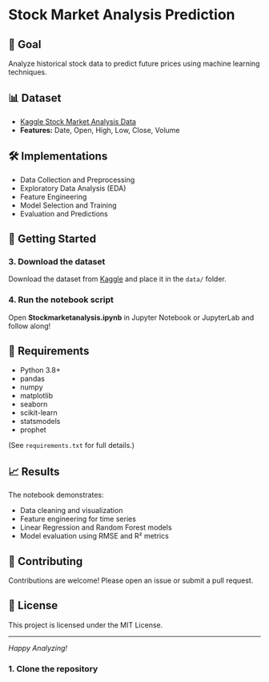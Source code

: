 
# Stock Market Analysis Prediction

## 🔹 Goal
Analyze historical stock data to predict future prices using machine learning techniques.

## 📊 Dataset
- [Kaggle Stock Market Analysis Data](https://www.kaggle.com/datasets/amirmotefaker/stock-market-analysis-data)
- **Features:** Date, Open, High, Low, Close, Volume

## 🛠️ Implementations

- Data Collection and Preprocessing
- Exploratory Data Analysis (EDA)
- Feature Engineering
- Model Selection and Training
- Evaluation and Predictions

## 🚀 Getting Started

### 3. Download the dataset
Download the dataset from [Kaggle](https://www.kaggle.com/datasets/amirmotefaker/stock-market-analysis-data) and place it in the `data/` folder.

### 4. Run the notebook script
Open **Stockmarketanalysis.ipynb** in Jupyter Notebook or JupyterLab and follow along!

## 🧰 Requirements

- Python 3.8+
- pandas
- numpy
- matplotlib
- seaborn
- scikit-learn
- statsmodels
- prophet

(See `requirements.txt` for full details.)

## 📈 Results

The notebook demonstrates:
- Data cleaning and visualization
- Feature engineering for time series
- Linear Regression and Random Forest models
- Model evaluation using RMSE and R² metrics

## 🤝 Contributing

Contributions are welcome! Please open an issue or submit a pull request.

## 📄 License

This project is licensed under the MIT License.

---

*Happy Analyzing!*


### 1. Clone the repository
